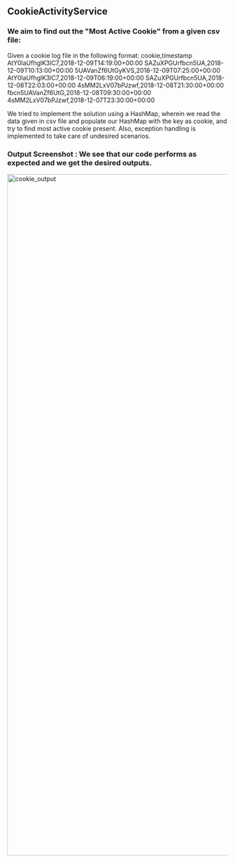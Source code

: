 ## CookieActivityService

### We aim to find out the "Most Active Cookie" from a given csv file:

Given a cookie log file in the following format:
cookie,timestamp
AtY0laUfhglK3lC7,2018-12-09T14:19:00+00:00
SAZuXPGUrfbcn5UA,2018-12-09T10:13:00+00:00
5UAVanZf6UtGyKVS,2018-12-09T07:25:00+00:00
AtY0laUfhglK3lC7,2018-12-09T06:19:00+00:00
SAZuXPGUrfbcn5UA,2018-12-08T22:03:00+00:00
4sMM2LxV07bPJzwf,2018-12-08T21:30:00+00:00
fbcn5UAVanZf6UtG,2018-12-08T09:30:00+00:00
4sMM2LxV07bPJzwf,2018-12-07T23:30:00+00:00


We tried to implement the solution using a HashMap, wherein we read the data given in csv file and populate our HashMap with the key as cookie, and try to find most active cookie present. Also, exception handling is implemented to take care of undesired scenarios.



### Output Screenshot : We see that our code performs as expected and we get the desired outputs.


<img width="1559" alt="cookie_output" src="https://user-images.githubusercontent.com/30754286/151715517-ee283bd0-1800-4bb4-97ad-5161c27a69fe.png">

